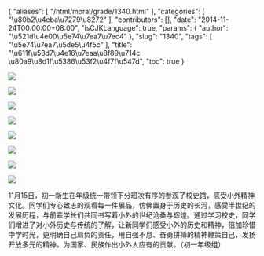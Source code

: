 {
    "aliases": [
        "/html/moral/grade/1340.html"
    ],
    "categories": [
        "\u80b2\u4eba\u7279\u8272"
    ],
    "contributors": [],
    "date": "2014-11-24T00:00:00+08:00",
    "isCJKLanguage": true,
    "params": {
        "author": "\u521d\u4e00\u5e74\u7ea7\u7ec4"
    },
    "slug": "1340",
    "tags": [
        "\u5e74\u7ea7\u5de5\u4f5c"
    ],
    "title": "\u611f\u53d7\u4e16\u7eaa\u8f89\u714c \u80a9\u8d1f\u5386\u53f2\u4f7f\u547d",
    "toc": true
}

![](https://cdn.tfls.online/mirror/full/f34a79364a364839efaf23719fea2b0dec3d0196.jpg)




![](https://cdn.tfls.online/mirror/full/aaa7a0638387ef3ebc389c61ecef8b0a2c3b94ed.jpg)




![](https://cdn.tfls.online/mirror/full/92d8d2cf1e9809edcca296c7eab309d4fc559a5b.jpg)




![](https://cdn.tfls.online/mirror/full/b67b8cf59c3138e9c7cd2585af0d64dfecbbdceb.jpg)




![](https://cdn.tfls.online/mirror/full/1a56dbaba9ad2813a052cb62f66f42bd5feec6f1.jpg)




![](https://cdn.tfls.online/mirror/full/839d1d5e4fec21967719da9e80b8eb580cd70c4e.jpg)




![](https://cdn.tfls.online/mirror/full/53e891985e790bec4ba67ebc3ea837046887b89d.jpg)




![](https://cdn.tfls.online/mirror/full/325e6c2d5318a6da82c0466818b05d0bb5b51558.jpg)




  





11月15日，初一新生在年级统一带领下分班次有序的参观了校史馆，感受小外精神文化。同学们专心致志的观看每一件展品，仿佛置身于历史的长河，感受半世纪的发展历程，与前辈学长们共同书写着小外的世纪沧桑与辉煌。通过学习校史，同学们增进了对小外历史与传统的了解，让新同学们感受小外的历史和精神，倍加珍惜中学时光，更明确自己肩负的责任，用自强不息、奋勇拼搏的精神鞭策自己，发扬开放多元的精神，为国家、民族作出小外人应有的贡献。（初一年级组）




  




